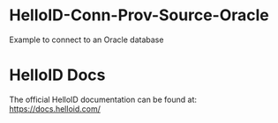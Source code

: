 # HelloID-Conn-Prov-Source-Oracle
Example to connect to an Oracle database

# HelloID Docs
The official HelloID documentation can be found at: https://docs.helloid.com/
